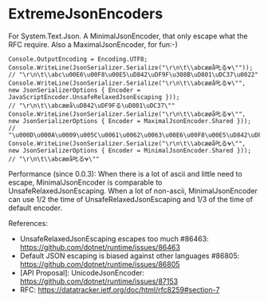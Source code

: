 # ExtremeJsonEncoders
For System.Text.Json. A MinimalJsonEncoder, that only escape what the RFC require. Also a MaximalJsonEncoder, for fun:-)

```
Console.OutputEncoding = Encoding.UTF8;
Console.WriteLine(JsonSerializer.Serialize("\r\n\t\\abcæøå𠮟る𐐷\""));
// "\r\n\t\\abc\u00E6\u00F8\u00E5\uD842\uDF9F\u308B\uD801\uDC37\u0022"
Console.WriteLine(JsonSerializer.Serialize("\r\n\t\\abcæøå𠮟る𐐷\"", new JsonSerializerOptions { Encoder = JavaScriptEncoder.UnsafeRelaxedJsonEscaping }));
// "\r\n\t\\abcæøå\uD842\uDF9Fる\uD801\uDC37\""
Console.WriteLine(JsonSerializer.Serialize("\r\n\t\\abcæøå𠮟る𐐷\"", new JsonSerializerOptions { Encoder = MaximalJsonEncoder.Shared }));
// "\u000D\u000A\u0009\u005C\u0061\u0062\u0063\u00E6\u00F8\u00E5\uD842\uDF9F\u308B\uD801\uDC37\u0022"
Console.WriteLine(JsonSerializer.Serialize("\r\n\t\\abcæøå𠮟る𐐷\"", new JsonSerializerOptions { Encoder = MinimalJsonEncoder.Shared }));
// "\r\n\t\\abcæøå𠮟る𐐷\""
```

Performance (since 0.0.3):
When there is a lot of ascii and little need to escape, MinimalJsonEncoder is comparable to UnsafeRelaxedJsonEscaping.
When a lot of non-ascii, MinimalJsonEncoder can use 1/2 the time of UnsafeRelaxedJsonEscaping and 1/3 of the time of default encoder.

References:
* UnsafeRelaxedJsonEscaping escapes too much #86463: https://github.com/dotnet/runtime/issues/86463
* Default JSON escaping is biased against other languages #86805: https://github.com/dotnet/runtime/issues/86805
* [API Proposal]: UnicodeJsonEncoder: https://github.com/dotnet/runtime/issues/87153
* RFC: https://datatracker.ietf.org/doc/html/rfc8259#section-7
